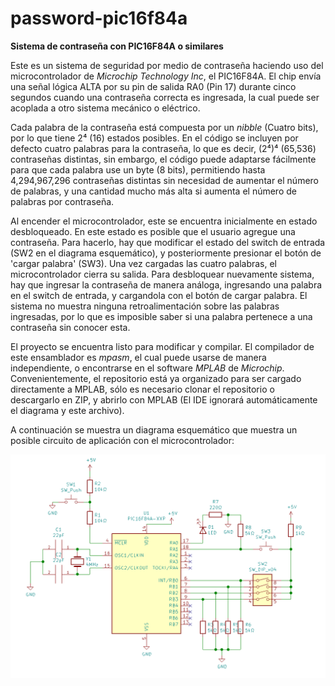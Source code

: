 # password-pic16f84a
**Sistema de contraseña con PIC16F84A o similares**

Este es un sistema de seguridad por medio de contraseña haciendo uso del microcontrolador de *Microchip Technology Inc*, el PIC16F84A. El chip envía una señal lógica ALTA por su pin de salida RA0 (Pin 17) durante cinco segundos cuando una contraseña correcta es ingresada, la cual puede ser acoplada a otro sistema mecánico o eléctrico.

Cada palabra de la contraseña está compuesta por un *nibble* (Cuatro bits), por lo que tiene 2⁴ (16) estados posibles. En el código se incluyen por defecto cuatro palabras para la contraseña, lo que es decir, (2⁴)⁴ (65,536) contraseñas distintas, sin embargo, el código puede adaptarse fácilmente para que cada palabra use un byte (8 bits), permitiendo hasta 4,294,967,296 contraseñas distintas sin necesidad de aumentar el número de palabras, y una cantidad mucho más alta si aumenta el número de palabras por contraseña.

Al encender el microcontrolador, este se encuentra inicialmente en estado desbloqueado. En este estado es posible que el usuario agregue una contraseña. Para hacerlo, hay que modificar el estado del switch de entrada (SW2 en el diagrama esquemático), y posteriormente presionar el botón de 'cargar palabra' (SW3). Una vez cargadas las cuatro palabras, el microcontrolador cierra su salida. Para desbloquear nuevamente sistema, hay que ingresar la contraseña de manera análoga, ingresando una palabra en el switch de entrada, y cargandola con el botón de cargar palabra. El sistema no muestra ninguna retroalimentación sobre las palabras ingresadas, por lo que es imposible saber si una palabra pertenece a una contraseña sin conocer esta.

El proyecto se encuentra listo para modificar y compilar. El compilador de este ensamblador es *mpasm*, el cual puede usarse de manera independiente, o encontrarse en el software *MPLAB* de *Microchip*. Convenientemente, el repositorio está ya organizado para ser cargado directamente a MPLAB, sólo es necesario clonar el repositorio o descargarlo en ZIP, y abrirlo con MPLAB (El IDE ignorará automáticamente el diagrama y este archivo).

A continuación se muestra un diagrama esquemático que muestra un posible circuito de aplicación con el microcontrolador:

![Esquema](Esq.png)
